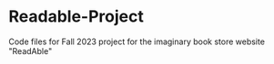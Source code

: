 # Readable-Project
Code files for Fall 2023 project for the imaginary book store website "ReadAble"
